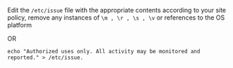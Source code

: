 Edit the `/etc/issue` file with the appropriate contents according to your site policy, remove any instances of `\m , \r , \s , \v` or references to the OS platform 

OR

`echo "Authorized uses only. All activity may be monitored and reported." > /etc/issue.`